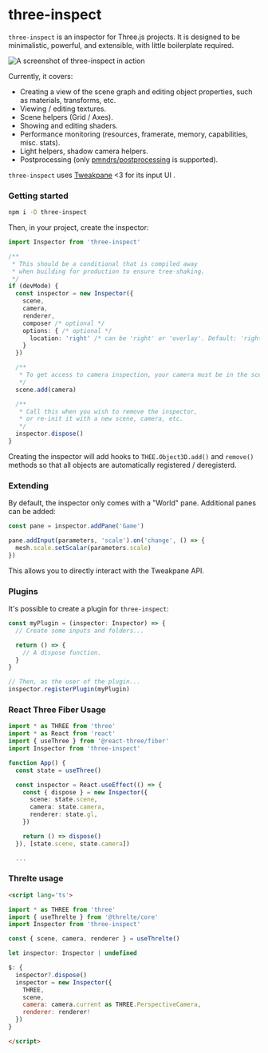 # three-inspect

`three-inspect` is an inspector for Three.js projects. It is designed to be minimalistic, powerful, and extensible, with little boilerplate required.

![A screenshot of three-inspect in action](https://raw.githubusercontent.com/michealparks/three-inspect/main/assets/screen.gif)

Currently, it covers:
* Creating a view of the scene graph and editing object properties, such as materials, transforms, etc.
* Viewing / editing textures.
* Scene helpers (Grid / Axes).
* Showing and editing shaders.
* Performance monitoring (resources, framerate, memory, capabilities, misc. stats).
* Light helpers, shadow camera helpers.
* Postprocessing (only [pmndrs/postprocessing](https://github.com/pmndrs/postprocessing) is supported).

`three-inspect` uses [Tweakpane](https://cocopon.github.io/tweakpane/) <3 for its input UI .

### Getting started

```bash
npm i -D three-inspect
```

Then, in your project, create the inspector:

```ts
import Inspector from 'three-inspect'

/**
 * This should be a conditional that is compiled away
 * when building for production to ensure tree-shaking.
 */
if (devMode) {
  const inspector = new Inspector({
    scene,
    camera,
    renderer,
    composer /* optional */
    options: { /* optional */
      location: 'right' /* can be 'right' or 'overlay'. Default: 'right' */
    }
  })

  /**
   * To get access to camera inspection, your camera must be in the scene.
   */
  scene.add(camera)

  /**
   * Call this when you wish to remove the inspector,
   * or re-init it with a new scene, camera, etc.
   */
  inspector.dispose()
}
```

Creating the inspector will add hooks to `THEE.Object3D.add()` and `remove()` methods so that all objects are automatically registered / deregisterd.

### Extending

By default, the inspector only comes with a "World" pane. Additional panes can be added:

```ts
const pane = inspector.addPane('Game')

pane.addInput(parameters, 'scale').on('change', () => {
  mesh.scale.setScalar(parameters.scale)
})
```

This allows you to directly interact with the Tweakpane API.

### Plugins

It's possible to create a plugin for `three-inspect`:

```ts
const myPlugin = (inspector: Inspector) => {
  // Create some inputs and folders...

  return () => {
    // A dispose function.
  }
}

// Then, as the user of the plugin...
inspector.registerPlugin(myPlugin)
```

### React Three Fiber Usage

```ts
import * as THREE from 'three'
import * as React from 'react'
import { useThree } from '@react-three/fiber'
import Inspector from 'three-inspect'

function App() {
  const state = useThree()

  const inspector = React.useEffect(() => {
    const { dispose } = new Inspector({
      scene: state.scene,
      camera: state.camera,
      renderer: state.gl,
    })

    return () => dispose()
  }), [state.scene, state.camera])

  ...
```

### Threlte usage

```html
<script lang='ts'>

import * as THREE from 'three'
import { useThrelte } from '@threlte/core'
import Inspector from 'three-inspect'

const { scene, camera, renderer } = useThrelte()

let inspector: Inspector | undefined

$: {
  inspector?.dispose()
  inspector = new Inspector({
    THREE,
    scene,
    camera: camera.current as THREE.PerspectiveCamera,
    renderer: renderer!
  })
}

</script>
```
